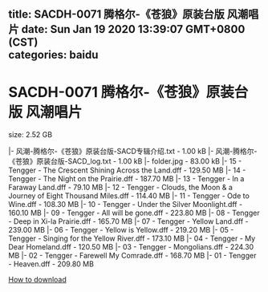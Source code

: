 
title: SACDH-0071 腾格尔-《苍狼》原装台版 风潮唱片
date: Sun Jan 19 2020 13:39:07 GMT+0800 (CST)    
categories: baidu
---

# SACDH-0071 腾格尔-《苍狼》原装台版 风潮唱片
size: 2.52 GB
 
 
|- 风潮-腾格尔-《苍狼》原装台版-SACD专辑介绍.txt - 1.00 kB
|- 风潮-腾格尔-《苍狼》原装台版-SACD_log.txt - 1.00 kB
|- folder.jpg - 83.00 kB
|- 15 - Tengger - The Crescent Shining Across the Land.dff - 129.50 MB
|- 14 - Tengger - The Night on the Prairie.dff - 187.70 MB
|- 13 - Tengger - In a Faraway Land.dff - 79.10 MB
|- 12 - Tengger - Clouds, the Moon & a Journey of Eight Thousand Miles.dff - 114.40 MB
|- 11 - Tengger - Ode to Wine.dff - 108.30 MB
|- 10 - Tengger - Under the Silver Moonlight.dff - 160.10 MB
|- 09 - Tengger - All will be gone.dff - 223.80 MB
|- 08 - Tengger - Deep in Xi-la Prairie.dff - 165.70 MB
|- 07 - Tengger - Yellow Land.dff - 239.00 MB
|- 06 - Tengger - Yellow is Yellow.dff - 219.20 MB
|- 05 - Tengger - Singing for the Yellow River.dff - 173.10 MB
|- 04 - Tengger - My Dear Homeland.dff - 120.50 MB
|- 03 - Tengger - Mongolians.dff - 224.30 MB
|- 02 - Tengger - Farewell My Comrade.dff - 168.70 MB
|- 01 - Tengger - Heaven.dff - 209.80 MB

[How to download](https://bpcam.bemobtrk.com/go/2ceec3aa-1ca2-46d6-b9ff-aaa5c184517c?jno=2546)